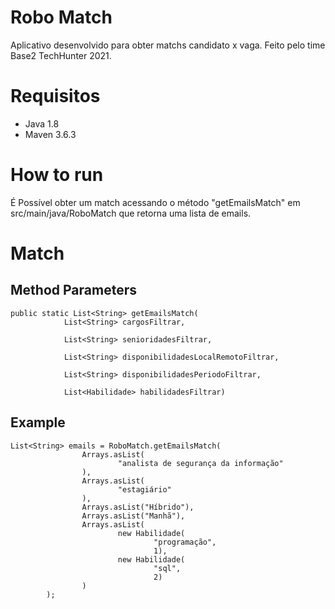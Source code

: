 # Robo Match
Aplicativo desenvolvido para obter matchs candidato x vaga.
Feito pelo time Base2 TechHunter 2021.

# Requisitos
- Java 1.8
- Maven 3.6.3

# How to run
É Possível obter um match acessando o método "getEmailsMatch" em src/main/java/RoboMatch que retorna uma lista de emails.

# Match
## Method Parameters
```
public static List<String> getEmailsMatch(
            List<String> cargosFiltrar,

            List<String> senioridadesFiltrar,

            List<String> disponibilidadesLocalRemotoFiltrar,

            List<String> disponibilidadesPeriodoFiltrar,

            List<Habilidade> habilidadesFiltrar)
```
## Example
```
List<String> emails = RoboMatch.getEmailsMatch(
                Arrays.asList(
                        "analista de segurança da informação"
                ),
                Arrays.asList(
                        "estagiário"
                ),
                Arrays.asList("Híbrido"),
                Arrays.asList("Manhã"),
                Arrays.asList(
                        new Habilidade(
                                "programação",
                                1),
                        new Habilidade(
                                "sql",
                                2)
                )
        );
```